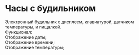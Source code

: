 # Часы с будильником 
Электронный будильник с дисплеем, клавиатурой, датчиком температуры, и пищалкой.  
Функционал:  
Отображение даты;  
Отображение времени;  
Отображение температуры;  



